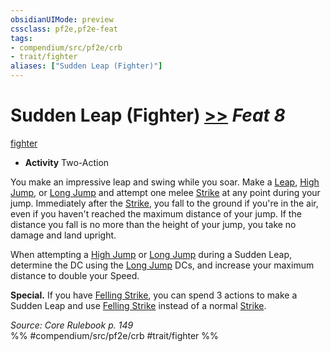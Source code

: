 ```yaml
---
obsidianUIMode: preview
cssclass: pf2e,pf2e-feat
tags:
- compendium/src/pf2e/crb
- trait/fighter
aliases: ["Sudden Leap (Fighter)"]
---
```

# Sudden Leap (Fighter)  [>>](../../rules/core-rulebook/chapter-9-playing-the-game.md#Actions "Two-Action") *Feat 8*  
[fighter](../../rules/traits/fighter.md)  

- **Activity** Two-Action

You make an impressive leap and swing while you soar. Make a [Leap](../../rules/actions/leap.md), [High Jump](../../rules/actions/high-jump.md), or [Long Jump](../../rules/actions/long-jump.md) and attempt one melee [Strike](../../rules/actions/strike.md) at any point during your jump. Immediately after the [Strike](../../rules/actions/strike.md), you fall to the ground if you're in the air, even if you haven't reached the maximum distance of your jump. If the distance you fall is no more than the height of your jump, you take no damage and land upright.

When attempting a [High Jump](../../rules/actions/high-jump.md) or [Long Jump](../../rules/actions/long-jump.md) during a Sudden Leap, determine the DC using the [Long Jump](../../rules/actions/long-jump.md) DCs, and increase your maximum distance to double your Speed.

**Special.** If you have [Felling Strike](felling-strike.md), you can spend 3 actions to make a Sudden Leap and use [Felling Strike](felling-strike.md) instead of a normal [Strike](../../rules/actions/strike.md).

*Source: Core Rulebook p. 149*  
%% #compendium/src/pf2e/crb #trait/fighter %%